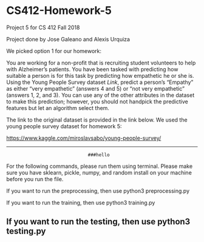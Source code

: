 # CS412-Homework-5
Project 5 for CS 412 Fall 2018

Project done by Jose Galeano and Alexis Urquiza

We picked option 1 for our homework:

You are working for a non-profit that is recruiting student volunteers to help with Alzheimer’s
patients. You have been tasked with predicting how suitable a person is for this task by predicting how
empathetic he or she is. Using the Young People Survey dataset
*Link*, predict a person’s “Empathy” as either 
“very empathetic” (answers 4 and 5) or “not very empathetic” (answers 1, 2, and 3). You can use any of
the other attributes in the dataset to make this prediction; however, you should not handpick the
predictive features but let an algorithm select them.

The link to the original dataset is provided in the link below. We used the young people survey dataset for homework 5:

https://www.kaggle.com/miroslavsabo/young-people-survey/

------------------------------------------------------------------------------------------------------------------------------------------
                                  ###hello
For the following commands, please run them using terminal. Please make sure you have sklearn, pickle, numpy, and random install on your machine before you run the file.

If you want to run the preprocessing, then use python3 preprocessing.py

If you want to run the training, then use python3 training.py

If you want to run the testing, then use python3 testing.py
------------------------------------------------------------------------------------------------------------------------------------------

